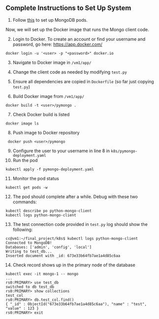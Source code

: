 ## Complete Instructions to Set Up System

1. Follow [this](k8s/README.md) to set up MongoDB pods.

Now, we will set up the Docker image that runs the Mongo client code.

2. Login to Docker. To create an account or find your username and password, go here: https://app.docker.com/
```
docker login -u '<user> -p "<password>" docker.io
```
3. Navigate to Docker image in `/vm1/app/`

4. Change the client code as needed by modifying `test.py`
5. Ensure all dependencies are copied in `Dockerfile` (so far just copying `test.py`)
5. Build Docker image from `/vm1/app/`
```
docker build -t <user>/pymongo .
```
7. Check Docker build is listed
```
docker image ls
```
8. Push image to Docker repository
```
 docker push <user>/pymongo
```
9. Configure the user to your username in line 8 in `k8s/pymongo-deployment.yaml`
10. Run the pod
```
kubectl apply -f pymongo-deployment.yaml
```
11. Monitor the pod status
```
kubectl get pods -w
```
12. The pod should complete after a while. Debug with these two commands:
```
kubectl describe po python-mongo-client
kubectl logs python-mongo-client
```
13. The test connection code provided in `test.py` log should show the following:
```
cc@vm1:~/final_project/k8s$ kubectl logs python-mongo-client 
Connected to MongoDB!
Databases: ['admin', 'config', 'local']
Writing to test_db...
Inserted document with _id: 673e33b64fb7ae1a4d85c6aa
```
14. Check record shows up in the primary node of the database
```
kubectl exec -it mongo-1 -- mongo
...
rs0:PRIMARY> use test_db
switched to db test_db
rs0:PRIMARY> show collections
test_col
rs0:PRIMARY> db.test_col.find()
{ "_id" : ObjectId("673e33b64fb7ae1a4d85c6aa"), "name" : "test", "value" : 123 }
rs0:PRIMARY> exit
```